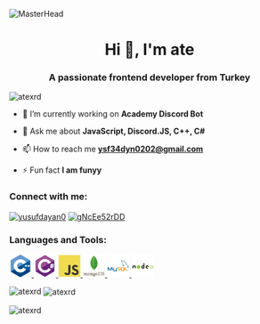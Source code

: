 ![MasterHead](https://images-wixmp-ed30a86b8c4ca887773594c2.wixmp.com/f/d98ceddd-228a-439b-a6f1-3266a6be0e2e/dectbcn-99a7c5c9-1030-4013-a32b-344c1c2f33e4.png/v1/fill/w_1280,h_377,q_80,strp/anime_banner_black_and_white_by_nenexhanako_dectbcn-fullview.jpg?token=eyJ0eXAiOiJKV1QiLCJhbGciOiJIUzI1NiJ9.eyJzdWIiOiJ1cm46YXBwOjdlMGQxODg5ODIyNjQzNzNhNWYwZDQxNWVhMGQyNmUwIiwiaXNzIjoidXJuOmFwcDo3ZTBkMTg4OTgyMjY0MzczYTVmMGQ0MTVlYTBkMjZlMCIsIm9iaiI6W1t7ImhlaWdodCI6Ijw9Mzc3IiwicGF0aCI6IlwvZlwvZDk4Y2VkZGQtMjI4YS00MzliLWE2ZjEtMzI2NmE2YmUwZTJlXC9kZWN0YmNuLTk5YTdjNWM5LTEwMzAtNDAxMy1hMzJiLTM0NGMxYzJmMzNlNC5wbmciLCJ3aWR0aCI6Ijw9MTI4MCJ9XV0sImF1ZCI6WyJ1cm46c2VydmljZTppbWFnZS5vcGVyYXRpb25zIl19.7RDbYqmQjUW5jz7sWBWxWvEfsb3QAR3_Qn-8d3O6Ax4)


<h1 align="center">Hi 👋, I'm ate</h1>
<h3 align="center">A passionate frontend developer from Turkey</h3>

<p align="left"> <img src="https://komarev.com/ghpvc/?username=atexrd&label=Profile%20views&color=0e75b6&style=flat" alt="atexrd" /> </p>

- 🔭 I’m currently working on **Academy Discord Bot**

- 💬 Ask me about **JavaScript, Discord.JS, C++, C#**

- 📫 How to reach me **ysf34dyn0202@gmail.com**

- ⚡ Fun fact **I am funyy**

<h3 align="left">Connect with me:</h3>
<p align="left">
<a href="https://instagram.com/yusufdayan0" target="blank"><img align="center" src="https://raw.githubusercontent.com/rahuldkjain/github-profile-readme-generator/master/src/images/icons/Social/instagram.svg" alt="yusufdayan0" height="30" width="40" /></a>
<a href="https://discord.gg/gNcEe52rDD" target="blank"><img align="center" src="https://raw.githubusercontent.com/rahuldkjain/github-profile-readme-generator/master/src/images/icons/Social/discord.svg" alt="gNcEe52rDD" height="30" width="40" /></a>
</p>

<h3 align="left">Languages and Tools:</h3>
<p align="left"> <a href="https://www.w3schools.com/cpp/" target="_blank" rel="noreferrer"> <img src="https://raw.githubusercontent.com/devicons/devicon/master/icons/cplusplus/cplusplus-original.svg" alt="cplusplus" width="40" height="40"/> </a> <a href="https://www.w3schools.com/cs/" target="_blank" rel="noreferrer"> <img src="https://raw.githubusercontent.com/devicons/devicon/master/icons/csharp/csharp-original.svg" alt="csharp" width="40" height="40"/> </a> <a href="https://developer.mozilla.org/en-US/docs/Web/JavaScript" target="_blank" rel="noreferrer"> <img src="https://raw.githubusercontent.com/devicons/devicon/master/icons/javascript/javascript-original.svg" alt="javascript" width="40" height="40"/> </a> <a href="https://www.mongodb.com/" target="_blank" rel="noreferrer"> <img src="https://raw.githubusercontent.com/devicons/devicon/master/icons/mongodb/mongodb-original-wordmark.svg" alt="mongodb" width="40" height="40"/> </a> <a href="https://www.mysql.com/" target="_blank" rel="noreferrer"> <img src="https://raw.githubusercontent.com/devicons/devicon/master/icons/mysql/mysql-original-wordmark.svg" alt="mysql" width="40" height="40"/> </a> <a href="https://nodejs.org" target="_blank" rel="noreferrer"> <img src="https://raw.githubusercontent.com/devicons/devicon/master/icons/nodejs/nodejs-original-wordmark.svg" alt="nodejs" width="40" height="40"/> </a> </p>

<p><img align="left" src="https://github-readme-stats.vercel.app/api/top-langs?username=atexrd&show_icons=true&locale=en&layout=compact" alt="atexrd" /></p>

<p>&nbsp;<img align="center" src="https://github-readme-stats.vercel.app/api?username=atexrd&show_icons=true&locale=en" alt="atexrd" /></p>

<p><img align="center" src="https://github-readme-streak-stats.herokuapp.com/?user=atexrd&" alt="atexrd" /></p>
